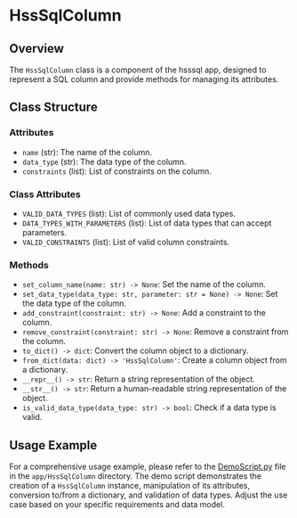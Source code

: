# HssSqlColumn

## Overview

The `HssSqlColumn` class is a component of the hsssql app, designed to represent a SQL column and provide methods for managing its attributes.

## Class Structure

### Attributes

- `name` (str): The name of the column.
- `data_type` (str): The data type of the column.
- `constraints` (list): List of constraints on the column.

### Class Attributes

- `VALID_DATA_TYPES` (list): List of commonly used data types.
- `DATA_TYPES_WITH_PARAMETERS` (list): List of data types that can accept parameters.
- `VALID_CONSTRAINTS` (list): List of valid column constraints.

### Methods

- `set_column_name(name: str) -> None`: Set the name of the column.
- `set_data_type(data_type: str, parameter: str = None) -> None`: Set the data type of the column.
- `add_constraint(constraint: str) -> None`: Add a constraint to the column.
- `remove_constraint(constraint: str) -> None`: Remove a constraint from the column.
- `to_dict() -> dict`: Convert the column object to a dictionary.
- `from_dict(data: dict) -> 'HssSqlColumn'`: Create a column object from a dictionary.
- `__repr__() -> str`: Return a string representation of the object.
- `__str__() -> str`: Return a human-readable string representation of the object.
- `is_valid_data_type(data_type: str) -> bool`: Check if a data type is valid.

## Usage Example

For a comprehensive usage example, please refer to the [DemoScript.py](./DemoScript.py) file in the `app/HssSqlColumn` directory. The demo script demonstrates the creation of a `HssSqlColumn` instance, manipulation of its attributes, conversion to/from a dictionary, and validation of data types. Adjust the use case based on your specific requirements and data model.